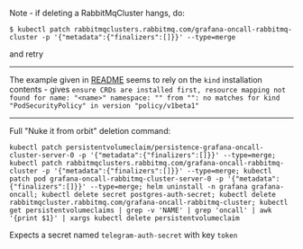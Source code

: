 Note - if deleting a RabbitMqCluster hangs, do:

```
$ kubectl patch rabbitmqclusters.rabbitmq.com/grafana-oncall-rabbitmq-cluster -p '{"metadata":{"finalizers":[]}}' --type=merge
```

and retry

---

The example given in [README](https://github.com/grafana/oncall/tree/dev/helm) seems to rely on the `kind` installation contents - gives `ensure CRDs are installed first, resource mapping not found for name: "<name>" namespace: "" from "": no matches for kind "PodSecurityPolicy" in version "policy/v1beta1"`

---

Full "Nuke it from orbit" deletion command:

```
kubectl patch persistentvolumeclaim/persistence-grafana-oncall-cluster-server-0 -p '{"metadata":{"finalizers":[]}}' --type=merge; kubectl patch rabbitmqclusters.rabbitmq.com/grafana-oncall-rabbitmq-cluster -p '{"metadata":{"finalizers":[]}}' --type=merge; kubectl patch pod grafana-oncall-rabbitmq-cluster-server-0 -p '{"metadata":{"finalizers":[]}}' --type=merge; helm uninstall -n grafana grafana-oncall; kubectl delete secret postgres-auth-secret; kubectl delete rabbitmqcluster.rabbitmq.com/grafana-oncall-rabbitmq-cluster; kubectl get persistentvolumeclaims | grep -v 'NAME' | grep 'oncall' | awk '{print $1}' | xargs kubectl delete persistentvolumeclaim
```

Expects a secret named `telegram-auth-secret` with key `token`